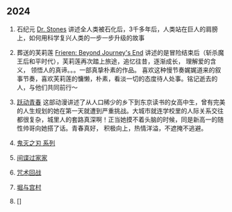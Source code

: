 ## 2024
1. 石纪元 [Dr. Stones](https://www.imdb.com/title/tt9679542/)
讲述全人类被石化后，3千多年后，人类站在巨人的肩膀上，如何用科学复兴人类的一步一步升级的故事

2. 葬送的芙莉莲 [Frieren: Beyond Journey's End](https://movie.douban.com/subject/36093351/)
讲述的是冒险结束后（斩杀魔王后和平时代），芙莉莲再次踏上旅途，追忆往昔，逐渐成长， 理解爱的含义， 领悟人的真谛。。。一部真挚朴素的作品。 喜欢这种慢节奏娓娓道来的叙事节奏，喜欢芙莉莲的慵懒，朴素，看淡一切的态度待人处事。铭记逝去的人，与他们共同前行～

3. [跃动青春](https://movie.douban.com/subject/35679677/?from=subject-page)
这部动漫讲述了从人口稀少的乡下到东京读书的女高中生，曾有完美的人生规划的她在第一天就遭到严重挑战。大城市就连学校里的人际关系交往都很复杂，城里人的套路真深啊！正当她摸不着头脑的时候，同是新高一的随性帅哥向她搭了话。青春真好， 积极向上，热情洋溢，不遮掩不逃避。

4. [鬼灭之刃 系列](https://movie.douban.com/subject/34813210/?from=subject-page)

5. [间谍过家家](https://movie.douban.com/subject/35258427/?from=subject-page)

6. [咒术回战](https://movie.douban.com/subject/34895145/?from=subject-page)

7. [堀与宫村](https://movie.douban.com/subject/35205803/?from=subject-page)

8. []
 